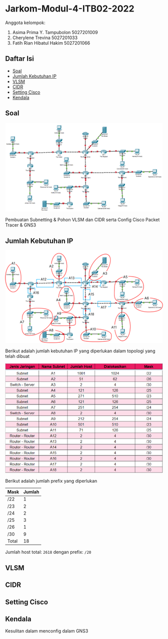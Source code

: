 # Jarkom-Modul-4-ITB02-2022

Anggota kelompok:

1. Asima Prima Y. Tampubolon 5027201009
2. Cherylene Trevina 5027201033
3. Fatih Rian Hibatul Hakim 5027201066

## Daftar Isi

* [Soal](#soal)
* [Jumlah Kebutuhan IP](#jumlah-kebutuhan-ip)
* [VLSM](#vlsm)
* [CIDR](#cidr)
* [Setting Cisco](#setting-cisco)
* [Kendala](#kendala)

## Soal

![Soal](images/soal.png)

Pembuatan Subnetting & Pohon VLSM dan CIDR serta Config Cisco Packet Tracer & GNS3

## Jumlah Kebutuhan IP

![VLSM](images/VLSM.png)

Berikut adalah jumlah kebutuhan IP yang diperlukan dalam topologi yang telah dibuat

![jumlah IP](images/jumlah%20IP.png)

Berikut adalah jumlah prefix yang diperlukan

| Mask | Jumlah |
| --- | --- |
| /22 | 1 |
| /23 | 2 |
| /24 | 2 |
| /25 | 3 |
| /26 | 1 |
| /30 | 9 |
| Total | 18 |

Jumlah host total: `2618` dengan prefix: `/20`

## VLSM

## CIDR

## Setting Cisco

## Kendala

Kesulitan dalam menconfig dalam GNS3